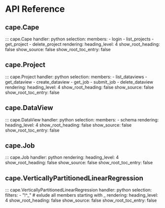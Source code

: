 # API Reference

## cape.Cape 
::: cape.Cape
    handler: python
    selection:
        members:
            - login
            - list_projects
            - get_project
            - delete_project
    rendering:
        heading_level: 4
        show_root_heading: false
        show_source: false
        show_root_toc_entry: false

## cape.Project
::: cape.Project
    handler: python
    selection:
        members:
            - list_dataviews
            - get_dataview
            - create_dataview
            - get_job
            - submit_job
            - delete_dataview
    rendering:
        heading_level: 4
        show_root_heading: false
        show_source: false
        show_root_toc_entry: false

## cape.DataView
::: cape.DataView
    handler: python
    selection:
        members:
            - schema
    rendering:
        heading_level: 4
        show_root_heading: false
        show_source: false
        show_root_toc_entry: false

## cape.Job
::: cape.Job
    handler: python
    rendering:
        heading_level: 4
        show_root_heading: false
        show_source: false
        show_root_toc_entry: false

## cape.VerticallyPartitionedLinearRegression
::: cape.VerticallyPartitionedLinearRegression
    handler: python
    selection:
        filters:
            - "!^_"  # exlude all members starting with _
    rendering:
        heading_level: 4
        show_root_heading: false
        show_source: false
        show_root_toc_entry: false